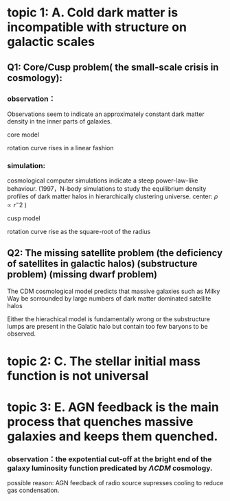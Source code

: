 # topic 1:                                                                  A. Cold dark matter is incompatible with structure on galactic scales 



## Q1: Core/Cusp problem( the small-scale crisis in cosmology):

### observation：

Observations seem to indicate an approximately constant dark matter density in tne inner parts of galaxies.

core model

rotation curve rises in a linear fashion

### simulation:

cosmological computer simulations indicate a steep power-law-like behaviour. (1997，N-body simulations to study the equilibrium density profiles of dark matter halos in hierarchically clustering universe.   center: $\rho \propto r^-2$  )

cusp model

rotation curve rise as the square-root of the radius

## Q2: The missing satellite problem (the deficiency of satellites in galactic halos) (substructure problem) (missing dwarf problem)

The CDM cosmological model predicts that massive galaxies such as Milky Way be sorrounded by large numbers of dark matter dominated satellite halos

Either the hierachical model  is fundamentally wrong or the substructure lumps are present in the Galatic halo but contain too few baryons to be observed.

# topic 2:   																	C. The stellar initial mass function is not universal

# topic 3:   															    E. AGN feedback is the main process that quenches massive galaxies and keeps them quenched.

### observation：the expotential cut-off at the bright end of the galaxy luminosity function predicated by $\Lambda CDM$ cosmology.

possible reason: AGN feedback of radio source supresses cooling to reduce gas condensation.







